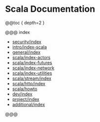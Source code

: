 <a id="scala-api"></a>
# Scala Documentation

@@toc { depth=2 }

@@@ index

* [security/index](security/index.md)
* [intro/index-scala](intro/index-scala.md)
* [general/index](general/index.md)
* [scala/index-actors](scala/index-actors.md)
* [scala/index-futures](scala/index-futures.md)
* [scala/index-network](scala/index-network.md)
* [scala/index-utilities](scala/index-utilities.md)
* [scala/stream/index](scala/stream/index.md)
* [scala/http/index](scala/http/index.md)
* [scala/howto](scala/howto.md)
* [dev/index](dev/index.md)
* [project/index](project/index.md)
* [additional/index](additional/index.md)

@@@
